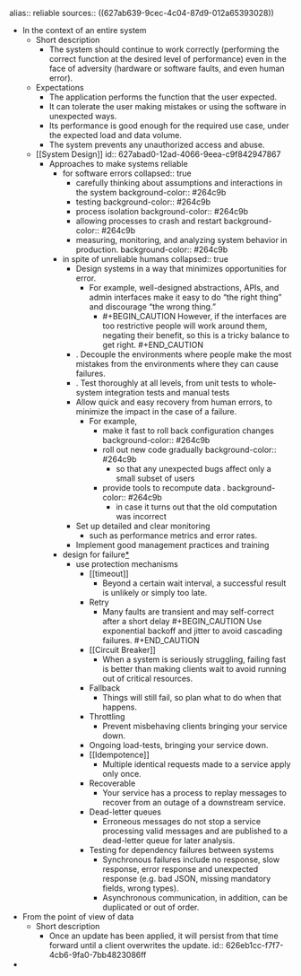 alias:: reliable
sources:: ((627ab639-9cec-4c04-87d9-012a65393028))

- In the context of an entire system
	- Short description
		- The system should <span class="hl-neutral-01">continue to work correctly</span> (performing the correct function at the desired level of performance) <span class="hl-neutral-01">even in the face of adversity </span>(hardware or software faults, and even human error).
	- Expectations
		- The application performs the function that the user expected.
		- It can tolerate the user making mistakes or using the software in unexpected ways.
		- Its performance is good enough for the required use case, under the expected load and data volume.
		- The system prevents any unauthorized access and abuse.
	- [[System Design]]
	  id:: 627abad0-12ad-4066-9eea-c9f842947867
		- Approaches to make systems reliable
			- for software errors
			  collapsed:: true
				- carefully thinking about assumptions and interactions in the system
				  background-color:: #264c9b
				- testing
				  background-color:: #264c9b
				- process isolation
				  background-color:: #264c9b
				- allowing processes to crash and restart
				  background-color:: #264c9b
				- measuring, monitoring, and analyzing system behavior in production.
				  background-color:: #264c9b
			- in spite of unreliable humans
			  collapsed:: true
				- Design systems in a way that <span class="hl-neutral-01">minimizes opportunities for error</span>.
					- For example, well-designed abstractions, APIs, and admin interfaces make it easy to do “the right thing” and discourage “the wrong thing.”
						- #+BEGIN_CAUTION
						  However, if the interfaces are too restrictive people will work around them, negating their benefit, so this is a tricky balance to get right.
						  #+END_CAUTION
				- . <span class="hl-neutral-01">Decouple the environments</span> where people make the most mistakes from the environments where they can cause failures.
				- . <span class="hl-neutral-01">Test</span> thoroughly at all levels, from unit tests to whole-system integration tests and manual tests
				- Allow <span class="hl-neutral-01">quick and easy recovery</span> from human errors, to minimize the impact in the case of a failure.
					- For example,
						- make it fast to roll back configuration changes
						  background-color:: #264c9b
						- roll out new code gradually
						  background-color:: #264c9b
							- so that any unexpected bugs affect only a small subset of users
						- provide tools to recompute data .
						  background-color:: #264c9b
							- in case it turns out that the old computation was incorrect
				- Set up detailed and clear <span class="hl-neutral-01">monitoring</span>
					- such as performance metrics and error rates.
				- Implement good <span class="hl-neutral-01">management practices and training</span>
			- design for failure[*](https://tech.deliveryhero.com/our-reliability-manifesto/)
				- use protection mechanisms
					- [[timeout]]
						- Beyond a certain wait interval, a successful result is unlikely or simply too late.
					- Retry
						- Many faults are transient and may self-correct after a short delay
						  #+BEGIN_CAUTION
						  Use exponential backoff and jitter to avoid cascading failures.
						  #+END_CAUTION
					- [[Circuit Breaker]]
						- When a system is seriously struggling, failing fast is better than making clients wait to avoid running out of critical resources.
					- Fallback
						- Things will still fail, so plan what to do when that happens.
					- Throttling
						- Prevent misbehaving clients bringing your service down.
					- Ongoing load-tests, bringing your service down.
					- [[Idempotence]]
						- Multiple identical requests made to a service apply only once.
					- Recoverable
						- Your service has a process to replay messages to recover from an outage of a downstream service.
					- Dead-letter queues
						- Erroneous messages do not stop a service processing valid messages and are published to a dead-letter queue for later analysis.
					- Testing for dependency failures between systems
						- Synchronous failures include no response, slow response, error response and unexpected response (e.g. bad JSON, missing mandatory fields, wrong types).
						- Asynchronous communication, in addition, can be duplicated or out of order.
- From the point of view of data
	- Short description
		- Once an update has been applied, it will persist from that time forward until a client overwrites the update.
		  id:: 626eb1cc-f7f7-4cb6-9fa0-7bb4823086ff
-